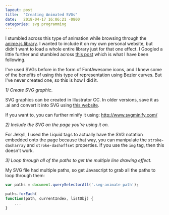 ```yaml
---
layout: post
title:  "Creating Animated SVGs"
date:   2018-04-17 16:06:21 -0800
categories: svg programming
---
```


I stumbled across this type of animation while browsing through the [anime.js library](https://www.google.com). I wanted to include it on my own personal website, but didn't want to load a whole entire library just for that one effect. I Googled a little further and stumbled across [this post](https://jakearchibald.com/2013/animated-line-drawing-svg/) which is what I have been following. 

I've used SVGs before in the form of FontAwesome icons, and I knew some of the benefits of using this type of representation using Bezier curves. But I've never created one, so this is how I did it.

*1) Create SVG graphic.*

SVG graphics can be created in Illustrator CC. In older versions, save it as .ai and convert it into SVG using [this website](https://cloudconvert.com/ai-to-svg).

If you want to, you can further minify it using: http://www.svgminify.com/

*2) Include the SVG on the page you're using it on.*

For Jekyll, I used the Liquid tags to actually have the SVG notation embedded onto the page because that way, you can manipulate the `stroke-dasharray` and `stroke-dashoffset` properties. If you use the `img` tag, then this doesn't work.

*3) Loop through all of the paths to get the multiple line drawing effect.*

My SVG file had multiple paths, so get Javascript to grab all the paths to loop through them:

```javascript
var paths = document.querySelectorAll('.svg-animate path');

paths.forEach( 
function(path, currentIndex, listObj) { 
    ...
}
```
